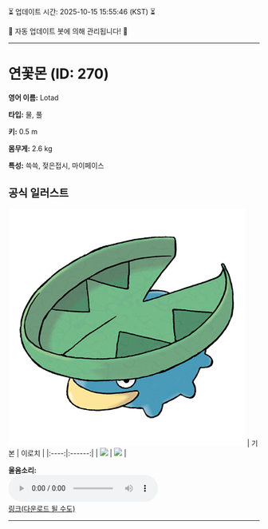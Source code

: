 
⏳ 업데이트 시간: 2025-10-15 15:55:46 (KST) ⏳

🤖 자동 업데이트 봇에 의해 관리됩니다! 🤖

---

# 연꽃몬 (ID: 270)
**영어 이름:** Lotad

**타입:** 물, 풀

**키:** 0.5 m

**몸무게:** 2.6 kg

**특성:** 쓱쓱, 젖은접시, 마이페이스

## 공식 일러스트
![](https://raw.githubusercontent.com/PokeAPI/sprites/master/sprites/pokemon/other/official-artwork/270.png)
| 기본 | 이로치 |
|:----:|:------:|
| <img src="http://play.pokemonshowdown.com/sprites/ani/lotad.gif" width="200"> | <img src="http://play.pokemonshowdown.com/sprites/ani-shiny/lotad.gif" width="200"> |

**울음소리:**<br><audio controls src="https://raw.githubusercontent.com/PokeAPI/cries/main/cries/pokemon/latest/270.ogg"></audio><br> [링크(다운로드 될 수도)](https://raw.githubusercontent.com/PokeAPI/cries/main/cries/pokemon/latest/270.ogg)


---
